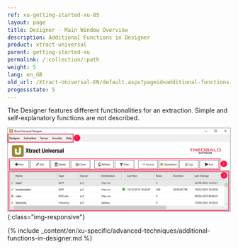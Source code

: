 ```yaml
---
ref: xu-getting-started-xu-05
layout: page
title: Designer - Main Window Overview
description: Additional Functions in Designer
product: xtract-universal
parent: getting-started-xu
permalink: /:collection/:path
weight: 5
lang: en_GB
old_url: /Xtract-Universal-EN/default.aspx?pageid=additional-functions-in-designer
progessstate: 5
---
```


The Designer features different functionalities for an extraction. Simple and self-explanatory functions are not described. 

![Designer](/img/content/xu/xu_designer_main-window.png){:class="img-responsive"}

{% include _content/en/xu-specific/advanced-techniques/additional-functions-in-designer.md %}